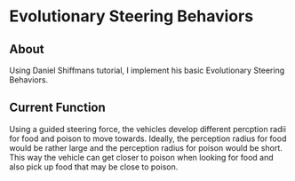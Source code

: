 # Evolutionary Steering Behaviors

## About
Using Daniel Shiffmans tutorial, I implement his basic Evolutionary Steering Behaviors.

## Current Function
Using a guided steering force, the vehicles develop different percption radii for food and poison to move towards. Ideally, the perception radius for food would be rather large and the perception radius for poison would be short. This way the vehicle can get closer to poison when looking for food and also pick up food that may be close to poison.
